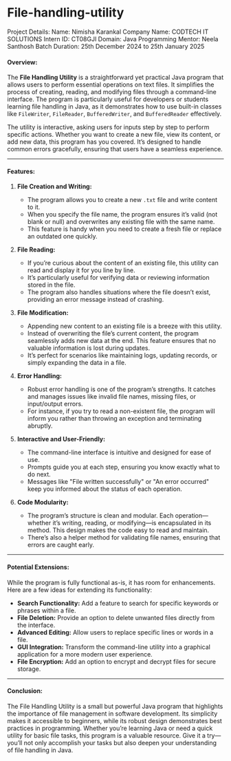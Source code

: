 # File-handling-utility

Project Details:
Name: Nimisha Karankal
Company Name: CODTECH IT SOLUTIONS
Intern ID: CT08GJI
Domain: Java Programming 
Mentor: Neela Santhosh
Batch Duration: 25th December 2024 to 25th January 2025

#### Overview:
The **File Handling Utility** is a straightforward yet practical Java program that allows users to perform essential operations on text files. It simplifies the process of creating, reading, and modifying files through a command-line interface. The program is particularly useful for developers or students learning file handling in Java, as it demonstrates how to use built-in classes like `FileWriter`, `FileReader`, `BufferedWriter`, and `BufferedReader` effectively.

The utility is interactive, asking users for inputs step by step to perform specific actions. Whether you want to create a new file, view its content, or add new data, this program has you covered. It’s designed to handle common errors gracefully, ensuring that users have a seamless experience. 

---

#### Features:

1. **File Creation and Writing:**
   - The program allows you to create a new `.txt` file and write content to it. 
   - When you specify the file name, the program ensures it’s valid (not blank or null) and overwrites any existing file with the same name. 
   - This feature is handy when you need to create a fresh file or replace an outdated one quickly.

2. **File Reading:**
   - If you’re curious about the content of an existing file, this utility can read and display it for you line by line.
   - It’s particularly useful for verifying data or reviewing information stored in the file.
   - The program also handles situations where the file doesn’t exist, providing an error message instead of crashing.

3. **File Modification:**
   - Appending new content to an existing file is a breeze with this utility.
   - Instead of overwriting the file’s current content, the program seamlessly adds new data at the end. This feature ensures that no valuable information is lost during updates.
   - It’s perfect for scenarios like maintaining logs, updating records, or simply expanding the data in a file.

4. **Error Handling:**
   - Robust error handling is one of the program’s strengths. It catches and manages issues like invalid file names, missing files, or input/output errors.
   - For instance, if you try to read a non-existent file, the program will inform you rather than throwing an exception and terminating abruptly.

5. **Interactive and User-Friendly:**
   - The command-line interface is intuitive and designed for ease of use. 
   - Prompts guide you at each step, ensuring you know exactly what to do next.
   - Messages like "File written successfully" or "An error occurred" keep you informed about the status of each operation.

6. **Code Modularity:**
   - The program’s structure is clean and modular. Each operation—whether it’s writing, reading, or modifying—is encapsulated in its method. This design makes the code easy to read and maintain.
   - There’s also a helper method for validating file names, ensuring that errors are caught early.

---

#### Potential Extensions:
While the program is fully functional as-is, it has room for enhancements. Here are a few ideas for extending its functionality:
- **Search Functionality:** Add a feature to search for specific keywords or phrases within a file.
- **File Deletion:** Provide an option to delete unwanted files directly from the interface.
- **Advanced Editing:** Allow users to replace specific lines or words in a file.
- **GUI Integration:** Transform the command-line utility into a graphical application for a more modern user experience.
- **File Encryption:** Add an option to encrypt and decrypt files for secure storage.

---

#### Conclusion:
The File Handling Utility is a small but powerful Java program that highlights the importance of file management in software development. Its simplicity makes it accessible to beginners, while its robust design demonstrates best practices in programming. Whether you’re learning Java or need a quick utility for basic file tasks, this program is a valuable resource. Give it a try—you’ll not only accomplish your tasks but also deepen your understanding of file handling in Java.
